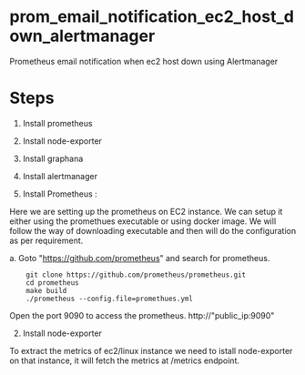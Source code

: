 # prom_email_notification_ec2_host_down_alertmanager
Prometheus  email notification when ec2 host down using Alertmanager

Steps
=====
1. Install prometheus
2. Install node-exporter
3. Install graphana
4. Install alertmanager

1. Install Prometheus :

Here we are setting up the prometheus on EC2 instance. We can setup it either using the promethues executable or using docker image.
We will follow the way of downloading executable and then will do the configuration as per requirement.

a. Goto "https://github.com/prometheus" and search for prometheus.

        git clone https://github.com/prometheus/prometheus.git
        cd prometheus
        make build
        ./prometheus --config.file=promethues.yml
       
 Open the port 9090 to access the prometheus.
 http://"public_ip:9090"
 
 2. Install node-exporter
 
 To extract the metrics of ec2/linux instance we need to istall node-exporter on that instance, it will fetch the metrics at /metrics endpoint.
 
 
